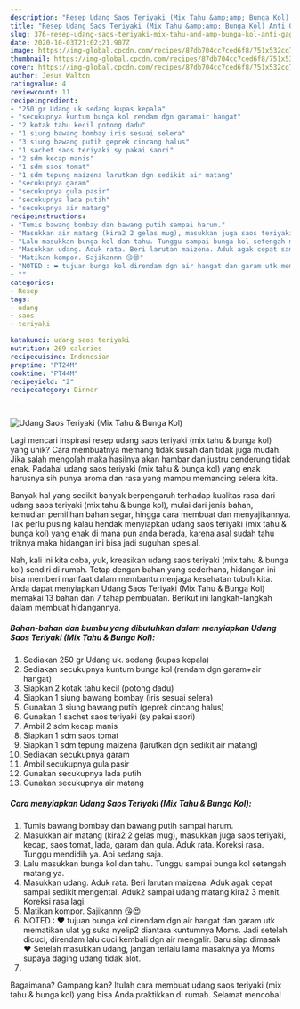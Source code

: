 ```yaml
---
description: "Resep Udang Saos Teriyaki (Mix Tahu &amp;amp; Bunga Kol) Anti Gagal"
title: "Resep Udang Saos Teriyaki (Mix Tahu &amp;amp; Bunga Kol) Anti Gagal"
slug: 376-resep-udang-saos-teriyaki-mix-tahu-and-amp-bunga-kol-anti-gagal
date: 2020-10-03T21:02:21.907Z
image: https://img-global.cpcdn.com/recipes/87db704cc7ced6f8/751x532cq70/udang-saos-teriyaki-mix-tahu-bunga-kol-foto-resep-utama.jpg
thumbnail: https://img-global.cpcdn.com/recipes/87db704cc7ced6f8/751x532cq70/udang-saos-teriyaki-mix-tahu-bunga-kol-foto-resep-utama.jpg
cover: https://img-global.cpcdn.com/recipes/87db704cc7ced6f8/751x532cq70/udang-saos-teriyaki-mix-tahu-bunga-kol-foto-resep-utama.jpg
author: Jesus Walton
ratingvalue: 4
reviewcount: 11
recipeingredient:
- "250 gr Udang uk sedang kupas kepala"
- "secukupnya kuntum bunga kol rendam dgn garamair hangat"
- "2 kotak tahu kecil potong dadu"
- "1 siung bawang bombay iris sesuai selera"
- "3 siung bawang putih geprek cincang halus"
- "1 sachet saos teriyaki sy pakai saori"
- "2 sdm kecap manis"
- "1 sdm saos tomat"
- "1 sdm tepung maizena larutkan dgn sedikit air matang"
- "secukupnya garam"
- "secukupnya gula pasir"
- "secukupnya lada putih"
- "secukupnya air matang"
recipeinstructions:
- "Tumis bawang bombay dan bawang putih sampai harum."
- "Masukkan air matang (kira2 2 gelas mug), masukkan juga saos teriyaki, kecap, saos tomat, lada, garam dan gula. Aduk rata. Koreksi rasa. Tunggu mendidih ya. Api sedang saja."
- "Lalu masukkan bunga kol dan tahu. Tunggu sampai bunga kol setengah matang ya."
- "Masukkan udang. Aduk rata. Beri larutan maizena. Aduk agak cepat sampai sedikit mengental. Aduk2 sampai udang matang kira2 3 menit. Koreksi rasa lagi."
- "Matikan kompor. Sajikannn 😘😍"
- "NOTED : ❤ tujuan bunga kol direndam dgn air hangat dan garam utk mematikan ulat yg suka nyelip2 diantara kuntumnya Moms. Jadi setelah dicuci, direndam lalu cuci kembali dgn air mengalir. Baru siap dimasak ❤ Setelah masukkan udang, jangan terlalu lama masaknya ya Moms supaya daging udang tidak alot."
- ""
categories:
- Resep
tags:
- udang
- saos
- teriyaki

katakunci: udang saos teriyaki 
nutrition: 269 calories
recipecuisine: Indonesian
preptime: "PT24M"
cooktime: "PT44M"
recipeyield: "2"
recipecategory: Dinner

---
```



![Udang Saos Teriyaki (Mix Tahu &amp; Bunga Kol)](https://img-global.cpcdn.com/recipes/87db704cc7ced6f8/751x532cq70/udang-saos-teriyaki-mix-tahu-bunga-kol-foto-resep-utama.jpg)

Lagi mencari inspirasi resep udang saos teriyaki (mix tahu &amp; bunga kol) yang unik? Cara membuatnya memang tidak susah dan tidak juga mudah. Jika salah mengolah maka hasilnya akan hambar dan justru cenderung tidak enak. Padahal udang saos teriyaki (mix tahu &amp; bunga kol) yang enak harusnya sih punya aroma dan rasa yang mampu memancing selera kita.

Banyak hal yang sedikit banyak berpengaruh terhadap kualitas rasa dari udang saos teriyaki (mix tahu &amp; bunga kol), mulai dari jenis bahan, kemudian pemilihan bahan segar, hingga cara membuat dan menyajikannya. Tak perlu pusing kalau hendak menyiapkan udang saos teriyaki (mix tahu &amp; bunga kol) yang enak di mana pun anda berada, karena asal sudah tahu triknya maka hidangan ini bisa jadi suguhan spesial.




Nah, kali ini kita coba, yuk, kreasikan udang saos teriyaki (mix tahu &amp; bunga kol) sendiri di rumah. Tetap dengan bahan yang sederhana, hidangan ini bisa memberi manfaat dalam membantu menjaga kesehatan tubuh kita. Anda dapat menyiapkan Udang Saos Teriyaki (Mix Tahu &amp; Bunga Kol) memakai 13 bahan dan 7 tahap pembuatan. Berikut ini langkah-langkah dalam membuat hidangannya.

<!--inarticleads1-->

##### Bahan-bahan dan bumbu yang dibutuhkan dalam menyiapkan Udang Saos Teriyaki (Mix Tahu &amp; Bunga Kol):

1. Sediakan 250 gr Udang uk. sedang (kupas kepala)
1. Sediakan secukupnya kuntum bunga kol (rendam dgn garam+air hangat)
1. Siapkan 2 kotak tahu kecil (potong dadu)
1. Siapkan 1 siung bawang bombay (iris sesuai selera)
1. Gunakan 3 siung bawang putih (geprek cincang halus)
1. Gunakan 1 sachet saos teriyaki (sy pakai saori)
1. Ambil 2 sdm kecap manis
1. Siapkan 1 sdm saos tomat
1. Siapkan 1 sdm tepung maizena (larutkan dgn sedikit air matang)
1. Sediakan secukupnya garam
1. Ambil secukupnya gula pasir
1. Gunakan secukupnya lada putih
1. Gunakan secukupnya air matang




<!--inarticleads2-->

##### Cara menyiapkan Udang Saos Teriyaki (Mix Tahu &amp; Bunga Kol):

1. Tumis bawang bombay dan bawang putih sampai harum.
1. Masukkan air matang (kira2 2 gelas mug), masukkan juga saos teriyaki, kecap, saos tomat, lada, garam dan gula. Aduk rata. Koreksi rasa. Tunggu mendidih ya. Api sedang saja.
1. Lalu masukkan bunga kol dan tahu. Tunggu sampai bunga kol setengah matang ya.
1. Masukkan udang. Aduk rata. Beri larutan maizena. Aduk agak cepat sampai sedikit mengental. Aduk2 sampai udang matang kira2 3 menit. Koreksi rasa lagi.
1. Matikan kompor. Sajikannn 😘😍
1. NOTED : ❤ tujuan bunga kol direndam dgn air hangat dan garam utk mematikan ulat yg suka nyelip2 diantara kuntumnya Moms. Jadi setelah dicuci, direndam lalu cuci kembali dgn air mengalir. Baru siap dimasak ❤ Setelah masukkan udang, jangan terlalu lama masaknya ya Moms supaya daging udang tidak alot.
1. 




Bagaimana? Gampang kan? Itulah cara membuat udang saos teriyaki (mix tahu &amp; bunga kol) yang bisa Anda praktikkan di rumah. Selamat mencoba!
